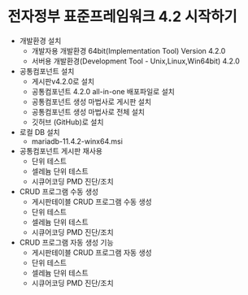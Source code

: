 # 전자정부 표준프레임워크 4.2 시작하기
- 개발환경 설치
  - 개발자용 개발환경 64bit(Implementation Tool) Version 4.2.0
  - 서버용 개발환경(Development Tool - Unix,Linux,Win64bit) 4.2.0
- 공통컴포넌트 설치
  - 게시판v4.2.0로 설치
  - 공통컴포넌트 4.2.0 all-in-one 배포파일로 설치
  - 공통컴포넌트 생성 마법사로 게시판 설치
  - 공통컴포넌트 생성 마법사로 전체 설치
  - 깃허브 (GitHub)로 설치
- 로컬 DB 설치
  - mariadb-11.4.2-winx64.msi
- 공통컴포넌트 게시판 재사용
  - 단위 테스트
  - 셀레늄 단위 테스트
  - 시큐어코딩 PMD 진단/조치
- CRUD 프로그램 수동 생성
  - 게시판테이블 CRUD 프로그램 수동 생성
  - 단위 테스트
  - 셀레늄 단위 테스트
  - 시큐어코딩 PMD 진단/조치
- CRUD 프로그램 자동 생성 기능
  - 게시판테이블 CRUD 프로그램 자동 생성
  - 단위 테스트
  - 셀레늄 단위 테스트
  - 시큐어코딩 PMD 진단/조치
